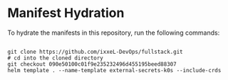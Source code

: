 
# Manifest Hydration

To hydrate the manifests in this repository, run the following commands:

```shell

git clone https://github.com/ixxeL-DevOps/fullstack.git
# cd into the cloned directory
git checkout 090e50100c01f9e235232496d455195beed88307
helm template . --name-template external-secrets-k0s --include-crds
```